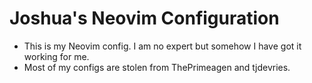 # Joshua's Neovim Configuration

* This is my Neovim config. I am no expert but somehow I have got it working for me.
* Most of my configs are stolen from ThePrimeagen and tjdevries.
